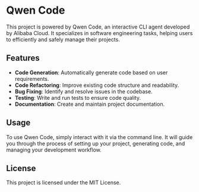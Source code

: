 # Qwen Code

This project is powered by Qwen Code, an interactive CLI agent developed by Alibaba Cloud. It specializes in software engineering tasks, helping users to efficiently and safely manage their projects.

## Features

- **Code Generation**: Automatically generate code based on user requirements.
- **Code Refactoring**: Improve existing code structure and readability.
- **Bug Fixing**: Identify and resolve issues in the codebase.
- **Testing**: Write and run tests to ensure code quality.
- **Documentation**: Create and maintain project documentation.

## Usage

To use Qwen Code, simply interact with it via the command line. It will guide you through the process of setting up your project, generating code, and managing your development workflow.

## License

This project is licensed under the MIT License.